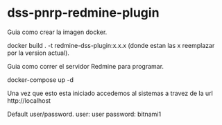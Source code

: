 # dss-pnrp-redmine-plugin

Guia como crear la imagen docker.

docker build . -t redmine-dss-plugin:x.x.x (donde estan las x reemplazar por la version actual).

Guia como correr el servidor Redmine para programar.

docker-compose up -d 

Una vez que esto esta iniciado accedemos al sistemas a travez de la url http://localhost

Default user/password.
user: user
password: bitnami1
